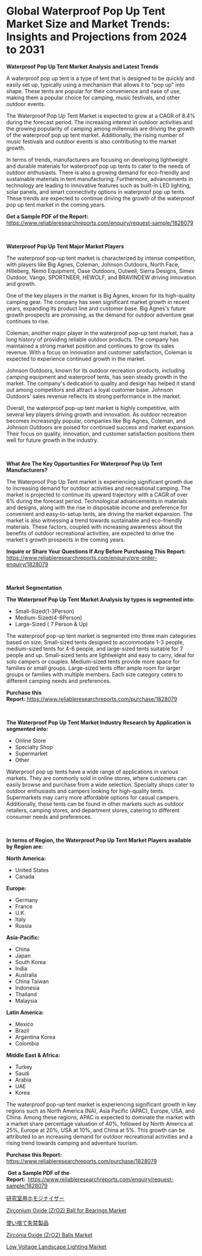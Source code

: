 <p><h1>Global Waterproof Pop Up Tent Market Size and Market Trends: Insights and Projections from 2024 to 2031</h1></p><p><strong>Waterproof Pop Up Tent Market Analysis and Latest Trends</strong></p>
<p><p>A waterproof pop up tent is a type of tent that is designed to be quickly and easily set up, typically using a mechanism that allows it to "pop up" into shape. These tents are popular for their convenience and ease of use, making them a popular choice for camping, music festivals, and other outdoor events.</p><p>The Waterproof Pop Up Tent Market is expected to grow at a CAGR of 8.4% during the forecast period. The increasing interest in outdoor activities and the growing popularity of camping among millennials are driving the growth of the waterproof pop up tent market. Additionally, the rising number of music festivals and outdoor events is also contributing to the market growth.</p><p>In terms of trends, manufacturers are focusing on developing lightweight and durable materials for waterproof pop up tents to cater to the needs of outdoor enthusiasts. There is also a growing demand for eco-friendly and sustainable materials in tent manufacturing. Furthermore, advancements in technology are leading to innovative features such as built-in LED lighting, solar panels, and smart connectivity options in waterproof pop up tents. These trends are expected to continue driving the growth of the waterproof pop up tent market in the coming years.</p></p>
<p><strong>Get a Sample PDF of the Report:&nbsp;</strong> <a href="https://www.reliableresearchreports.com/enquiry/request-sample/1828079">https://www.reliableresearchreports.com/enquiry/request-sample/1828079</a></p>
<p>&nbsp;</p>
<p><strong>Waterproof Pop Up Tent Major Market Players</strong></p>
<p><p>The waterproof pop-up tent market is characterized by intense competition, with players like Big Agnes, Coleman, Johnson Outdoors, North Face, Hilleberg, Nemo Equipment, Oase Outdoors, Outwell, Sierra Designs, Simex Outdoor, Vango, SPORTNEER, HEWOLF, and BRAVINDEW driving innovation and growth. </p><p>One of the key players in the market is Big Agnes, known for its high-quality camping gear. The company has seen significant market growth in recent years, expanding its product line and customer base. Big Agnes's future growth prospects are promising, as the demand for outdoor adventure gear continues to rise.</p><p>Coleman, another major player in the waterproof pop-up tent market, has a long history of providing reliable outdoor products. The company has maintained a strong market position and continues to grow its sales revenue. With a focus on innovation and customer satisfaction, Coleman is expected to experience continued growth in the market.</p><p>Johnson Outdoors, known for its outdoor recreation products, including camping equipment and waterproof tents, has seen steady growth in the market. The company's dedication to quality and design has helped it stand out among competitors and attract a loyal customer base. Johnson Outdoors' sales revenue reflects its strong performance in the market.</p><p>Overall, the waterproof pop-up tent market is highly competitive, with several key players driving growth and innovation. As outdoor recreation becomes increasingly popular, companies like Big Agnes, Coleman, and Johnson Outdoors are poised for continued success and market expansion. Their focus on quality, innovation, and customer satisfaction positions them well for future growth in the industry.</p></p>
<p>&nbsp;</p>
<p><strong>What Are The Key Opportunities For Waterproof Pop Up Tent Manufacturers?</strong></p>
<p><p>The Waterproof Pop Up Tent market is experiencing significant growth due to increasing demand for outdoor activities and recreational camping. The market is projected to continue its upward trajectory with a CAGR of over 6% during the forecast period. Technological advancements in materials and designs, along with the rise in disposable income and preference for convenient and easy-to-setup tents, are driving the market expansion. The market is also witnessing a trend towards sustainable and eco-friendly materials. These factors, coupled with increasing awareness about the benefits of outdoor recreational activities, are expected to drive the market's growth prospects in the coming years.</p></p>
<p><strong>Inquire or Share Your Questions If Any Before Purchasing This Report:</strong> <a href="https://www.reliableresearchreports.com/enquiry/pre-order-enquiry/1828079">https://www.reliableresearchreports.com/enquiry/pre-order-enquiry/1828079</a></p>
<p>&nbsp;</p>
<p><strong>Market Segmentation</strong></p>
<p><strong>The Waterproof Pop Up Tent Market Analysis by types is segmented into:</strong></p>
<p><ul><li>Small-Sized(1-3Person)</li><li>Medium-Sized(4-6Person)</li><li>Large-Sized ( 7 Person & Up)</li></ul></p>
<p><p>The waterproof pop-up tent market is segmented into three main categories based on size: Small-sized tents designed to accommodate 1-3 people, medium-sized tents for 4-6 people, and large-sized tents suitable for 7 people and up. Small-sized tents are lightweight and easy to carry, ideal for solo campers or couples. Medium-sized tents provide more space for families or small groups. Large-sized tents offer ample room for larger groups or families with multiple members. Each size category caters to different camping needs and preferences.</p></p>
<p><strong>Purchase this Report:&nbsp;</strong><a href="https://www.reliableresearchreports.com/purchase/1828079">https://www.reliableresearchreports.com/purchase/1828079</a></p>
<p>&nbsp;</p>
<p><strong>The Waterproof Pop Up Tent Market Industry Research by Application is segmented into:</strong></p>
<p><ul><li>Online Store</li><li>Specialty Shop</li><li>Supermarket</li><li>Other</li></ul></p>
<p><p>Waterproof pop up tents have a wide range of applications in various markets. They are commonly sold in online stores, where customers can easily browse and purchase from a wide selection. Specialty shops cater to outdoor enthusiasts and campers looking for high-quality tents. Supermarkets may carry more affordable options for casual campers. Additionally, these tents can be found in other markets such as outdoor retailers, camping stores, and department stores, catering to different consumer needs and preferences.</p></p>
<p>&nbsp;</p>
<p><strong>In terms of Region, the Waterproof Pop Up Tent Market Players available by Region are:</strong></p>
<p>
    <p> <strong> North America: </strong>
        <ul>
            <li>United States</li>
            <li>Canada</li>
        </ul>
        </p> 
    <p> <strong> Europe: </strong>
        <ul>
            <li>Germany</li>
            <li>France</li>
            <li>U.K.</li>
            <li>Italy</li>
            <li>Russia</li>
        </ul>
        </p> 
    <p> <strong> Asia-Pacific: </strong>
        <ul>
            <li>China</li>
            <li>Japan</li>
            <li>South Korea</li>
            <li>India</li>
            <li>Australia</li>
            <li>China Taiwan</li>
            <li>Indonesia</li>
            <li>Thailand</li>
            <li>Malaysia</li>
        </ul>
        </p> 
    <p> <strong> Latin America: </strong>
        <ul>
            <li>Mexico</li>
            <li>Brazil</li>
            <li>Argentina Korea</li>
            <li>Colombia</li>
        </ul>
        </p> 
    <p> <strong> Middle East & Africa: </strong>
        <ul>
            <li>Turkey</li>
            <li>Saudi</li>
            <li>Arabia</li>
            <li>UAE</li>
            <li>Korea</li>
        </ul>
    </p>
    </p>
<p><p>The waterproof pop-up tent market is experiencing significant growth in key regions such as North America (NA), Asia Pacific (APAC), Europe, USA, and China. Among these regions, APAC is expected to dominate the market with a market share percentage valuation of 40%, followed by North America at 25%, Europe at 20%, USA at 10%, and China at 5%. This growth can be attributed to an increasing demand for outdoor recreational activities and a rising trend towards camping and adventure tourism.</p></p>
<p><strong>Purchase this Report: </strong><a href="https://www.reliableresearchreports.com/purchase/1828079">https://www.reliableresearchreports.com/purchase/1828079</a></p>
<p>&nbsp;<strong>Get a Sample PDF of the Report:&nbsp;&nbsp;</strong><a href="https://www.reliableresearchreports.com/enquiry/request-sample/1828079">https://www.reliableresearchreports.com/enquiry/request-sample/1828079</a></p>
<p><strong></strong></p>
<p><p><a href="https://medium.com/@maudward1907/%E5%AE%9F%E9%A8%93%E5%AE%A4%E3%81%AE%E5%9D%87%E8%B3%AA%E5%8C%96%E6%A9%9F%E5%99%A8%E5%B8%82%E5%A0%B4%E3%81%AF-%E5%B8%82%E5%A0%B4%E3%82%B7%E3%82%A7%E3%82%A2-%E5%B8%82%E5%A0%B4%E3%83%88%E3%83%AC%E3%83%B3%E3%83%89-%E5%B8%82%E5%A0%B4%E6%88%90%E9%95%B7%E3%81%AB%E9%96%A2%E3%81%99%E3%82%8B%E6%83%85%E5%A0%B1%E3%82%92%E6%8F%90%E4%BE%9B%E3%81%97%E3%81%BE%E3%81%99-jisseki-no-kinkika-kiki-shijou-wa-shijou-shea-shijou-94c8f0e3c9c0">研究室用ホモジナイザー</a></p><p><a href="https://issuu.com/reportprime-2/docs/zirconium-oxide-zro2-ball-for-bearings-market-size">Zirconium Oxide (ZrO2) Ball for Bearings Market</a></p><p><a href="https://github.com/dzy793153605/Market-Research-Report-List-1/blob/main/86225734165.md">使い捨て失禁製品</a></p><p><a href="https://issuu.com/reportprime-2/docs/zirconia-oxide-zro2-balls-market-size-2030.pptx">Zirconia Oxide (ZrO2) Balls Market</a></p><p><a href="https://github.com/jodemen/Market-Research-Report-List-1/blob/main/low-voltage-landscape-lighting-market.md">Low Voltage Landscape Lighting Market</a></p></p>